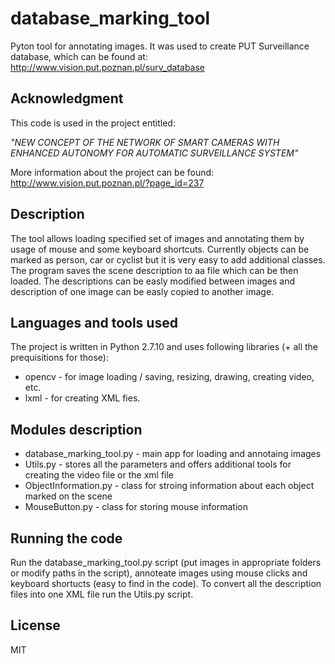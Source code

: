 # database_marking_tool

Pyton tool for annotating images. It was used to create PUT Surveillance database, which can be found at:
http://www.vision.put.poznan.pl/surv_database

## Acknowledgment

This code is used in the project entitled:

*"NEW CONCEPT OF THE NETWORK OF SMART CAMERAS WITH ENHANCED AUTONOMY FOR AUTOMATIC SURVEILLANCE SYSTEM"*

More information about the project can be found: http://www.vision.put.poznan.pl/?page_id=237

## Description

The tool allows loading specified set of images and annotating them by usage of mouse and some keyboard shortcuts. Currently objects can be marked as person, car or cyclist but it is very easy to add additional classes. The program saves the scene description to aa file which can be then loaded. The descriptions can be easly modified between images and description of one image can be easly copied to another image. 

## Languages and tools used

The project is written in Python 2.7.10 and uses following libraries (+ all the prequisitions for those):
* opencv - for image loading / saving, resizing, drawing, creating video, etc.
* lxml - for creating XML fies.

## Modules description
* database_marking_tool.py - main app for loading and annotaing images
* Utils.py - stores all the parameters and offers additional tools for creating the video file or the xml file 
* ObjectInformation.py - class for stroing information about each object marked on the scene
* MouseButton.py - class for storing mouse information

## Running the code
Run the database_marking_tool.py script (put images in appropriate folders or modify paths in the script), annoteate images using mouse clicks and keyboard shortucts (easy to find in the code). To convert all the description files into one XML file run the Utils.py script.

## License

MIT
